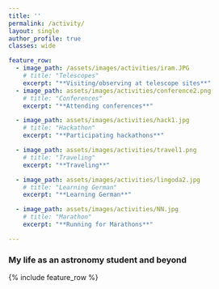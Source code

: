 ```yaml
---
title: ''
permalink: /activity/
layout: single
author_profile: true
classes: wide

feature_row:
  - image_path: /assets/images/activities/iram.JPG
    # title: "Telescopes"
    excerpt: "**Visiting/observing at telescope sites**"
  - image_path: assets/images/activities/conference2.png
    # title: "Conferences"
    excerpt: "**Attending conferences**"

  - image_path: assets/images/activities/hack1.jpg
    # title: "Hackathon"
    excerpt: "**Participating hackathons**"

  - image_path: assets/images/activities/travel1.png
    # title: "Traveling"
    excerpt: "**Traveling**"

  - image_path: assets/images/activities/lingoda2.jpg
    # title: "Learning German"
    excerpt: "**Learning German**"

  - image_path: assets/images/activities/NN.jpg
    # title: "Marathon"
    excerpt: "**Running for Marathons**"

---
```


### My life as an astronomy student and beyond
{% include feature_row %}

<!-- {% include gallery caption="This is a sample gallery with **Markdown support**." %} -->
